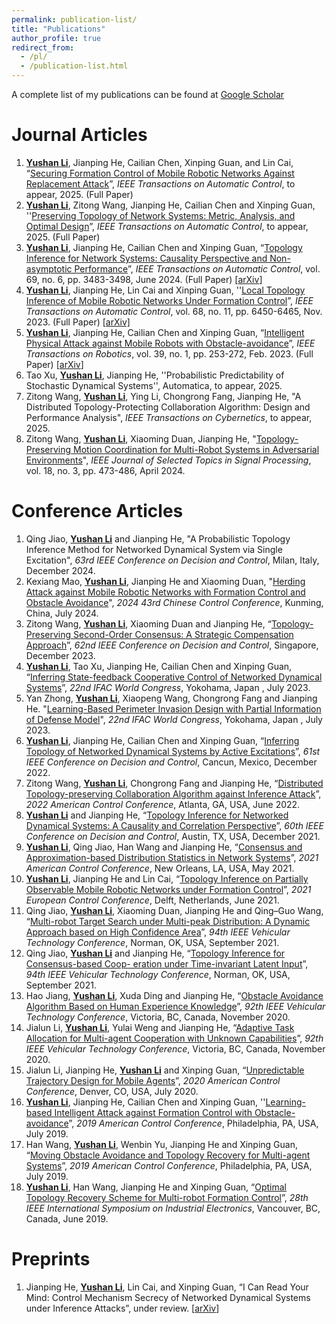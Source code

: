 ```yaml
---
permalink: publication-list/
title: "Publications"
author_profile: true
redirect_from: 
  - /pl/
  - /publication-list.html
---
```


A complete list of my publications can be found at [Google Scholar](https://scholar.google.com/citations?user=yPDjyMoAAAAJ&hl=en&oi=ao)

# Journal Articles

1. **<u>Yushan Li</u>**, Jianping He, Cailian Chen, Xinping Guan, and Lin Cai, “[Securing Formation Control of Mobile Robotic Networks Against Replacement Attack](https://doi.org/10.1109/TAC.2025.3526002)”, *IEEE Transactions on Automatic Control*, to appear, 2025. (Full Paper)
2. **<u>Yushan Li</u>**, Zitong Wang, Jianping He, Cailian Chen and Xinping Guan, ''[Preserving Topology of Network Systems: Metric, Analysis, and Optimal Design](https://doi.org/10.1109/TAC.2024.3503501)”, *IEEE Transactions on Automatic Control*, to appear, 2025. (Full Paper)
3. **<u>Yushan Li</u>**, Jianping He, Cailian Chen and Xinping Guan, “[Topology Inference for Network Systems: Causality Perspective and Non-asymptotic Performance](https://doi.org/10.1109/TAC.2023.3303816)”, *IEEE Transactions on Automatic Control*, vol. 69, no. 6, pp. 3483-3498, June 2024.  (Full Paper) [[arXiv](https://arxiv.org/abs/2106.01031)]
4. **<u>Yushan Li</u>**, Jianping He, Lin Cai and Xinping Guan, ''[Local Topology Inference of Mobile Robotic Networks Under Formation Control](https://doi.org/10.1109/TAC.2023.3237484)”, *IEEE Transactions on Automatic Control*,  vol. 68, no. 11, pp. 6450-6465, Nov. 2023.  (Full Paper) [[arXiv]](https://arxiv.org/abs/2205.00243)
5. **<u>Yushan Li</u>**, Jianping He, Cailian Chen and Xinping Guan, “[Intelligent Physical Attack against Mobile Robots with Obstacle-avoidance](https://doi.org/10.1109/TRO.2022.3201394)”, *IEEE Transactions on Robotics*, vol. 39, no. 1, pp. 253-272, Feb. 2023.  (Full Paper) [[arXiv](https://arxiv.org/abs/1910.06461)]
6. Tao Xu, **<u>Yushan Li</u>**, Jianping He, ''Probabilistic Predictability of Stochastic Dynamical Systems'', Automatica, to appear, 2025.
7. Zitong Wang, **<u>Yushan Li</u>**, Ying Li, Chongrong Fang, Jianping He, "A Distributed Topology-Protecting Collaboration Algorithm: Design and Performance Analysis", *IEEE Transactions on Cybernetics*, to appear, 2025. 
8. Zitong Wang, **<u>Yushan Li</u>**, Xiaoming Duan, Jianping He, "[Topology-Preserving Motion Coordination for Multi-Robot Systems in Adversarial Environments](https://ieeexplore.ieee.org/abstract/document/10582402/)", *IEEE Journal of Selected Topics in Signal Processing*, vol. 18, no. 3, pp. 473-486, April 2024. 

# Conference Articles 

1. Qing Jiao, **<u>Yushan Li</u>** and Jianping He, "A Probabilistic Topology Inference Method for Networked Dynamical System via Single Excitation", *63rd IEEE Conference on Decision and Control*, Milan, Italy, December 2024. 
2. Kexiang Mao, **<u>Yushan Li</u>**, Jianping He and Xiaoming Duan, "[Herding Attack against Mobile Robotic Networks with Formation Control and Obstacle Avoidance](https://doi.org/10.23919/CCC63176.2024.10662624)", *2024 43rd Chinese Control Conference*, Kunming, China, July 2024.
3. Zitong Wang, **<u>Yushan Li</u>**, Xiaoming Duan and Jianping He, “[Topology-Preserving Second-Order Consensus: A Strategic Compensation Approach](https://doi.org/10.1109/CDC49753.2023.10383971)”, *62nd IEEE Conference on Decision and Control*, Singapore, December 2023.
4. **<u>Yushan Li</u>**, Tao Xu, Jianping He, Cailian Chen and Xinping Guan, “[Inferring State-feedback Cooperative Control of Networked Dynamical Systems](https://doi.org/10.1016/j.ifacol.2023.10.1031)”, *22nd IFAC World Congress*, Yokohama, Japan , July 2023.
5. Yan Zhong, **<u>Yushan Li</u>**, Xiaopeng Wang, Chongrong Fang and Jianping He. "[Learning-Based Perimeter Invasion Design with Partial Information of Defense Model](https://doi.org/10.1016/j.ifacol.2023.10.1774)", *22nd IFAC World Congress*, Yokohama, Japan , July 2023.
6. **<u>Yushan Li</u>**, Jianping He, Cailian Chen and Xinping Guan, “[Inferring Topology of Networked Dynamical Systems by Active Excitations](https://doi.org/10.1109/CDC51059.2022.9992808)”, *61st IEEE Conference on Decision and Control*, Cancun, Mexico, December 2022.  
7. Zitong Wang, **<u>Yushan Li</u>**, Chongrong Fang and Jianping He, “[Distributed Topology-preserving Collaboration Algorithm against Inference Attack](https://doi.org/10.23919/ACC53348.2022.9867356)”, *2022 American Control Conference*, Atlanta, GA, USA, June 2022.
8. **<u>Yushan Li</u>** and Jianping He, “[Topology Inference for Networked Dynamical Systems: A Causality and Correlation Perspective](https://ieeexplore.ieee.org/document/9682968)”, *60th IEEE Conference on Decision and Control*, Austin, TX, USA, December 2021. 
9. **<u>Yushan Li</u>**, Qing Jiao, Han Wang and Jianping He, “[Consensus and Approximation-based Distribution Statistics in Network Systems](https://ieeexplore.ieee.org/document/9483081)”, *2021 American Control Conference*, New Orleans, LA, USA, May 2021. 
10. **<u>Yushan Li</u>**, Jianping He and Lin Cai, “[Topology Inference on Partially Observable Mobile
   Robotic Networks under Formation Control](https://ieeexplore.ieee.org/document/9655038)”, *2021 European Control Conference*, Delft, Netherlands, June 2021. 
11. Qing Jiao, **<u>Yushan Li</u>**, Xiaoming Duan, Jianping He and Qing–Guo Wang, “[Multi-robot Target Search under Multi-peak Distribution: A Dynamic Approach based on High Confidence Area](https://doi.org/10.1109/VTC2021-Fall52928.2021.9625203)”, *94th IEEE Vehicular Technology Conference*, Norman, OK, USA,  September 2021.
12. Qing Jiao, **<u>Yushan Li</u>** and Jianping He, “[Topology Inference for Consensus-based Coop-
    eration under Time-invariant Latent Input](https://doi.org/10.1109/VTC2021-Fall52928.2021.9625259)”, *94th IEEE Vehicular Technology Conference*, Norman, OK, USA,  September 2021.
13. Hao Jiang, **<u>Yushan Li</u>**, Xuda Ding and Jianping He, “[Obstacle Avoidance Algorithm Based on Human Experience Knowledge](https://doi.org/10.1109/VTC2020-Fall49728.2020.9348589)”, *92th IEEE Vehicular Technology Conference*, Victoria, BC, Canada, November 2020.
14. Jialun Li, **<u>Yushan Li</u>**, Yulai Weng and Jianping He, “[Adaptive Task Allocation for Multi-agent Cooperation with Unknown Capabilities](https://doi.org/10.1109/VTC2020-Fall49728.2020.9348860)”, *92th IEEE Vehicular Technology Conference*, Victoria, BC, Canada, November 2020.
15. Jialun Li, Jianping He, **<u>Yushan Li</u>** and Xinping Guan, “[Unpredictable Trajectory Design for Mobile Agents](https://doi.org/10.23919/ACC45564.2020.9147718)”, *2020 American Control Conference*, Denver, CO, USA, July 2020.
16. **<u>Yushan Li</u>**, Jianping He, Cailian Chen and Xinping Guan, ''[Learning-based Intelligent Attack against Formation Control with Obstacle-avoidance](https://ieeexplore.ieee.org/document/8814377)”, *2019 American Control Conference*, Philadelphia, PA, USA, July 2019. 
17. Han Wang, **<u>Yushan Li</u>**, Wenbin Yu, Jianping He and Xinping Guan, “[Moving Obstacle Avoidance and Topology Recovery for Multi-agent Systems](https://doi.org/10.23919/ACC.2019.8814369)”, *2019 American Control Conference*, Philadelphia, PA, USA, July 2019. 
18. **<u>Yushan Li</u>**, Han Wang, Jianping He and Xinping Guan, “[Optimal Topology Recovery Scheme for Multi-robot Formation Control](https://ieeexplore.ieee.org/document/8781433)”, *28th IEEE International Symposium on Industrial Electronics*, Vancouver, BC, Canada, June 2019.

# Preprints

1. Jianping He, **<u>Yushan Li</u>**, Lin Cai, and Xinping Guan, “I Can Read Your Mind: Control Mechanism Secrecy of Networked Dynamical Systems under Inference Attacks”, under review. [[arXiv](https://arxiv.org/abs/2205.03556)]
